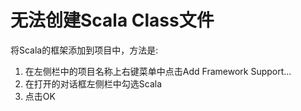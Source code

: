 # 无法创建Scala Class文件
  将Scala的框架添加到项目中，方法是:
1. 在左侧栏中的项目名称上右键菜单中点击Add Framework Support...
2. 在打开的对话框左侧栏中勾选Scala
3. 点击OK
